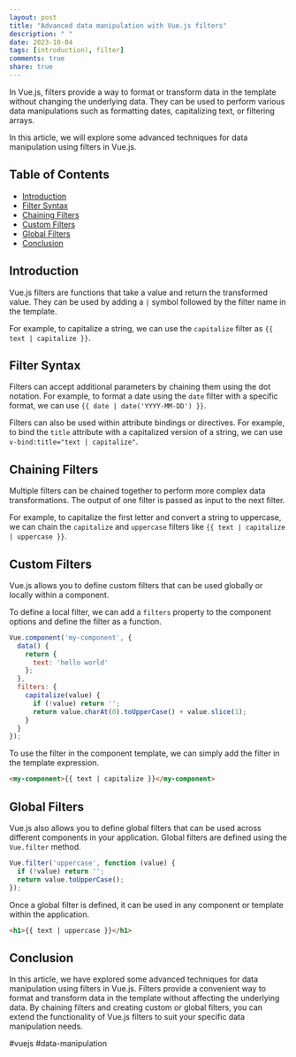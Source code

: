 ```yaml
---
layout: post
title: "Advanced data manipulation with Vue.js filters"
description: " "
date: 2023-10-04
tags: [introduction), filter]
comments: true
share: true
---
```


In Vue.js, filters provide a way to format or transform data in the template without changing the underlying data. They can be used to perform various data manipulations such as formatting dates, capitalizing text, or filtering arrays.

In this article, we will explore some advanced techniques for data manipulation using filters in Vue.js.

## Table of Contents
- [Introduction](#introduction)
- [Filter Syntax](#filter-syntax)
- [Chaining Filters](#chaining-filters)
- [Custom Filters](#custom-filters)
- [Global Filters](#global-filters)
- [Conclusion](#conclusion)

## Introduction

Vue.js filters are functions that take a value and return the transformed value. They can be used by adding a `|` symbol followed by the filter name in the template.

For example, to capitalize a string, we can use the `capitalize` filter as `{{ text | capitalize }}`.

## Filter Syntax

Filters can accept additional parameters by chaining them using the dot notation. For example, to format a date using the `date` filter with a specific format, we can use `{{ date | date('YYYY-MM-DD') }}`.

Filters can also be used within attribute bindings or directives. For example, to bind the `title` attribute with a capitalized version of a string, we can use `v-bind:title="text | capitalize"`.

## Chaining Filters

Multiple filters can be chained together to perform more complex data transformations. The output of one filter is passed as input to the next filter.

For example, to capitalize the first letter and convert a string to uppercase, we can chain the `capitalize` and `uppercase` filters like `{{ text | capitalize | uppercase }}`.

## Custom Filters

Vue.js allows you to define custom filters that can be used globally or locally within a component.

To define a local filter, we can add a `filters` property to the component options and define the filter as a function.

```javascript
Vue.component('my-component', {
  data() {
    return {
      text: 'hello world'
    };
  },
  filters: {
    capitalize(value) {
      if (!value) return '';
      return value.charAt(0).toUpperCase() + value.slice(1);
    }
  }
});
```

To use the filter in the component template, we can simply add the filter in the template expression.

```html
<my-component>{{ text | capitalize }}</my-component>
```

## Global Filters

Vue.js also allows you to define global filters that can be used across different components in your application. Global filters are defined using the `Vue.filter` method.

```javascript
Vue.filter('uppercase', function (value) {
  if (!value) return '';
  return value.toUpperCase();
});
```

Once a global filter is defined, it can be used in any component or template within the application.

```html
<h1>{{ text | uppercase }}</h1>
```

## Conclusion

In this article, we have explored some advanced techniques for data manipulation using filters in Vue.js. Filters provide a convenient way to format and transform data in the template without affecting the underlying data. By chaining filters and creating custom or global filters, you can extend the functionality of Vue.js filters to suit your specific data manipulation needs.

#vuejs #data-manipulation